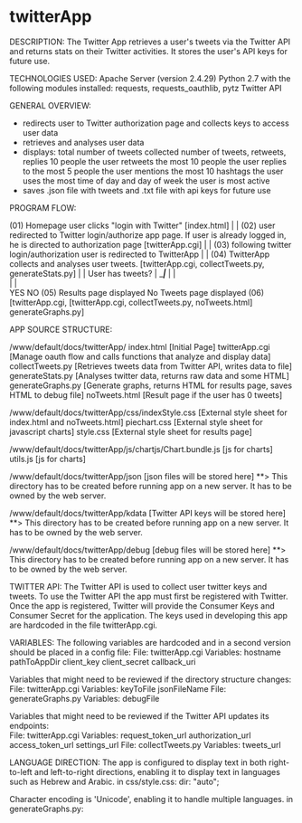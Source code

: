 # twitterApp


DESCRIPTION:
The Twitter App retrieves a user's tweets via the Twitter API and returns stats on their Twitter activities. It stores the user's API keys for future use. 

TECHNOLOGIES USED:
Apache Server (version 2.4.29)
Python 2.7 with the following modules installed: requests, requests_oauthlib, pytz
Twitter API

GENERAL OVERVIEW:
- redirects user to Twitter authorization page and collects keys to access user data
- retrieves and analyses user data
- displays:	total number of tweets collected
		number of tweets, retweets, replies
		10 people the user retweets the most
		10 people the user replies to the most
		5 people the user mentions the most
		10 hashtags the user uses the most
		time of day and day of week the user is most active
- saves .json file with tweets and .txt file with api keys for future use

PROGRAM FLOW:

(01) Homepage 
	user clicks 
	"login with Twitter"
	[index.html]
	|
	|
(02)	user redirected to 
	Twitter login/authorize app page.
	If user is already logged in, 
	he is directed to authorization page
	[twitterApp.cgi]
	|
	|
(03)	following twitter login/authorization
	user is redirected to TwitterApp
	|
	|
(04)	TwitterApp collects and analyses
	user tweets.
	[twitterApp.cgi, collectTweets.py, generateStats.py]
        |
        |
	User has tweets?
			|
	________________|_______________
	|				|	
	|				|	
	YES				NO
(05)	Results page displayed		No Tweets page displayed	(06)
	[twitterApp.cgi,		[twitterApp.cgi,
	collectTweets.py, 		noTweets.html]
	generateGraphs.py]



APP SOURCE STRUCTURE:

/www/default/docs/twitterApp/	index.html		[Initial Page]
				twitterApp.cgi		[Manage oauth flow and calls functions that analyze and display data]
				collectTweets.py	[Retrieves tweets data from Twitter API, writes data to file]
				generateStats.py	[Analyses twitter data, returns raw data and some HTML]
				generateGraphs.py	[Generate graphs, returns HTML for results page, saves HTML to debug file]
				noTweets.html		[Result page if the user has 0 tweets]

/www/default/docs/twitterApp/css/indexStyle.css		[External style sheet for index.html and noTweets.html]
				piechart.css		[External style sheet for javascript charts]
				style.css		[External style sheet for results page]

/www/default/docs/twitterApp/js/chartjs/Chart.bundle.js [js for charts]
					utils.js	[js for charts]

/www/default/docs/twitterApp/json [json files will be stored here] **> This directory has to be created before running app on a new server. It has to be owned by the web server.

/www/default/docs/twitterApp/kdata [Twitter API keys will be stored here] **> This directory has to be created before running app on a new server. It has to be owned by the web server.

/www/default/docs/twitterApp/debug [debug files will be stored here] **> This directory has to be created before running app on a new server. It has to be owned by the web server.

				 
TWITTER API:
The Twitter API is used to collect user twitter keys and tweets. To use the Twitter API the app must first be registered with Twitter. Once the app is registered, Twitter will provide the Consumer Keys and Consumer Secret for the application. The keys used in developing this app are hardcoded in the file twitterApp.cgi. 

VARIABLES:
The following variables are hardcoded and in a second version should be placed in a config file:
File: twitterApp.cgi	Variables: hostname
				   pathToAppDir
				   client_key
				   client_secret
				   callback_uri

Variables that might need to be reviewed if the directory structure changes:
File: twitterApp.cgi	Variables: keyToFile
				   jsonFileName
File: generateGraphs.py Variables: debugFile

Variables that might need to be reviewed if the Twitter API updates its endpoints:		
File: twitterApp.cgi	Variables: request_token_url
				   authorization_url
				   access_token_url 
				   settings_url
File: collectTweets.py	Variables: tweets_url



LANGUAGE DIRECTION:
The app is configured to display text in both right-to-left and left-to-right directions, enabling it to display text in languages such as Hebrew and Arabic. 
in css/style.css:
	dir: "auto";

Character encoding is 'Unicode', enabling it to handle multiple languages. 
in generateGraphs.py:
	<meta charset="UTF-8">


